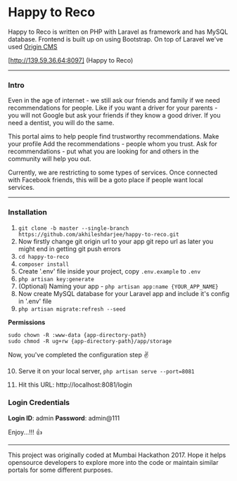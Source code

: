 # Happy to Reco

Happy to Reco is written on PHP with Laravel as framework and has MySQL database.
Frontend is built up on using Bootstrap.
On top of Laravel we've used [Origin CMS](https://github.com/akhileshdarjee/origin-cms)

[http://139.59.36.64:8097] (Happy to Reco)

---

### Intro

Even in the age of internet - we still ask our friends and family if we need recommendations for people.
Like if you want a driver for your parents - you will not Google but ask your friends if they know a good driver.
If you need a dentist, you will do the same.

This portal aims to help people find trustworthy recommendations.
Make your profile
Add the recommendations - people whom you trust.
Ask for recommendations - put what you are looking for and others in the community will help you out.

Currently, we are restricting to some types of services.
Once connected with Facebook friends, this will be a goto place if people want local services.

---

### Installation

1. `git clone -b master --single-branch https://github.com/akhileshdarjee/happy-to-reco.git`
2. Now firstly change git origin url to your app git repo url as later you might end in getting git push errors
3. `cd happy-to-reco`
4. `composer install`
5. Create '.env' file inside your project, copy `.env.example` to `.env`
6. `php artisan key:generate`
7. (Optional) Naming your app - `php artisan app:name {YOUR_APP_NAME}`
8. Now create MySQL database for your Laravel app and include it's config in '.env' file
9. `php artisan migrate:refresh --seed`


**Permissions**

`sudo chown -R :www-data {app-directory-path}`  
`sudo chmod -R ug+rw {app-directory-path}/app/storage`

  
Now, you've completed the configuration step :v:

10. Serve it on your local server, `php artisan serve --port=8081`
  
11. Hit this URL: http://localhost:8081/login
  
### Login Credentials

**Login ID**: admin
**Password**: admin@111


Enjoy...!!! :thumbsup:

---

This project was originally coded at Mumbai Hackathon 2017.
Hope it helps opensource developers to explore more into the code or maintain similar portals for some different purposes.